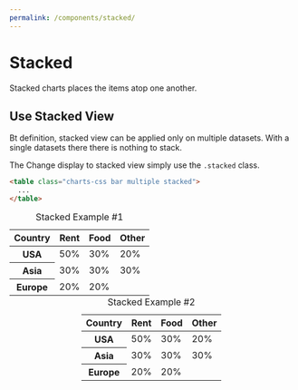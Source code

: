 ```yaml
---
permalink: /components/stacked/
---
```


# Stacked

Stacked charts places the items atop one another.

## Use Stacked View

Bt definition, stacked view can be applied only on multiple datasets. With a single datasets there there is nothing to stack.

The Change display to stacked view simply use the `.stacked` class.

```html
<table class="charts-css bar multiple stacked">
  ...
</table>
```

<code-example>
<style>
#stacked-example-1 {
  height: 150px;
  margin: 0 auto;
  --color-1: rgba(0, 200, 100, 0.5);
  --color-2: rgba(255, 150, 0, 0.5);
  --color-3: rgba(255, 50, 50, 0.5);
}
</style>
<table class="charts-css bar show-data-on-hover show-primary-axis show-10-secondary-axes data-spacing-5 multiple stacked" id="stacked-example-1">

  <caption> Stacked Example #1 </caption>

  <thead>
    <tr>
      <th scope="col"> Country </th>
      <th scope="col"> Rent </th>
      <th scope="col"> Food </th>
      <th scope="col"> Other </th>
    </tr>
  </thead>

  <tbody>
    <tr>
      <th scope="row"> USA </th>
      <td style="--size: 0.5;"> <span class="data"> 50% </span> </td>
      <td style="--size: 0.3;"> <span class="data"> 30% </span> </td>
      <td style="--size: 0.2;"> <span class="data"> 20% </span> </td>
    </tr>
    <tr>
      <th scope="row"> Asia </th>
      <td style="--size: 0.3;"> <span class="data"> 30% </span> </td>
      <td style="--size: 0.3;"> <span class="data"> 30% </span> </td>
      <td style="--size: 0.3;"> <span class="data"> 30% </span> </td>
    </tr>
    <tr>
      <th scope="row"> Europe </th>
      <td style="--size: 0.2;"> <span class="data"> 20% </span> </td>
      <td style="--size: 0.2;"> <span class="data"> 20% </span> </td>
      <td style="--size: 0.0;"> </td>
    </tr>
  </tbody>

</table>
</code-example>


<code-example>
<style>
#stacked-example-2 {
  height: 250px;
  width: 250px;
  margin: 0 auto;
  --color-1: rgba(0, 200, 100, 0.5);
  --color-2: rgba(255, 150, 0, 0.5);
  --color-3: rgba(255, 50, 50, 0.5);
}
</style>
<table class="charts-css column show-data-on-hover show-primary-axis show-4-secondary-axes data-spacing-5 multiple stacked" id="stacked-example-2">

  <caption> Stacked Example #2 </caption>

  <thead>
    <tr>
      <th scope="col"> Country </th>
      <th scope="col"> Rent </th>
      <th scope="col"> Food </th>
      <th scope="col"> Other </th>
    </tr>
  </thead>

  <tbody>
    <tr>
      <th scope="row"> USA </th>
      <td style="--size: 0.5;"> <span class="data"> 50% </span> </td>
      <td style="--size: 0.3;"> <span class="data"> 30% </span> </td>
      <td style="--size: 0.2;"> <span class="data"> 20% </span> </td>
    </tr>
    <tr>
      <th scope="row"> Asia </th>
      <td style="--size: 0.3;"> <span class="data"> 30% </span> </td>
      <td style="--size: 0.3;"> <span class="data"> 30% </span> </td>
      <td style="--size: 0.3;"> <span class="data"> 30% </span> </td>
    </tr>
    <tr>
      <th scope="row"> Europe </th>
      <td style="--size: 0.2;"> <span class="data"> 20% </span> </td>
      <td style="--size: 0.2;"> <span class="data"> 20% </span> </td>
      <td style="--size: 0.0;"> </td>
    </tr>
  </tbody>

</table>
</code-example>
